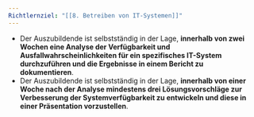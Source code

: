 ```yaml
---
Richtlernziel: "[[8. Betreiben von IT-Systemen]]"
---
```

- Der Auszubildende ist selbstständig in der Lage, **innerhalb von zwei Wochen eine Analyse der Verfügbarkeit und Ausfallwahrscheinlichkeiten für ein spezifisches IT-System durchzuführen und die Ergebnisse in einem Bericht zu dokumentieren**.
- Der Auszubildende ist selbstständig in der Lage, **innerhalb von einer Woche nach der Analyse mindestens drei Lösungsvorschläge zur Verbesserung der Systemverfügbarkeit zu entwickeln und diese in einer Präsentation vorzustellen**.